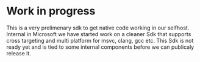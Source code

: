 # Work in progress
This is a very prelimenary sdk to get native code working in our selfhost.
Internal in Microsoft we have started work on a cleaner Sdk that supports cross targeting and multi platform for msvc, clang, gcc etc.
This Sdk is not ready yet and is tied to some internal components before we can publicaly release it.
